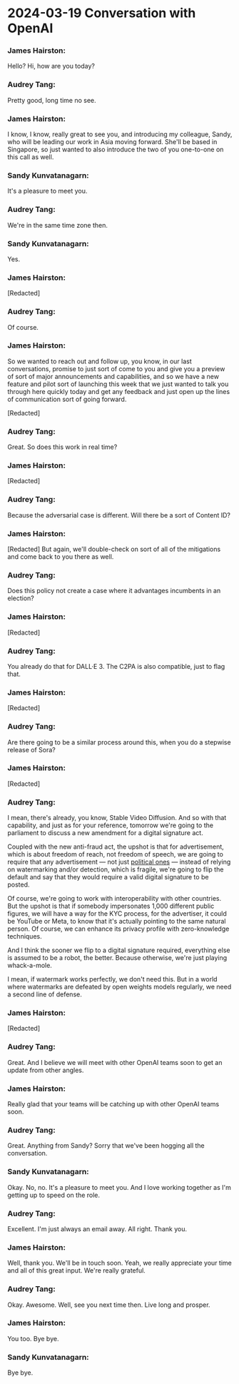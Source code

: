 # 2024-03-19 Conversation with OpenAI

### James Hairston:
Hello? Hi, how are you today?

### Audrey Tang:
Pretty good, long time no see.

### James Hairston:
I know, I know, really great to see you, and introducing my colleague, Sandy, who will be leading our work in Asia moving forward. She'll be based in Singapore, so just wanted to also introduce the two of you one-to-one on this call as well.

### Sandy Kunvatanagarn:
It's a pleasure to meet you.

### Audrey Tang:
We're in the same time zone then.

### Sandy Kunvatanagarn:
Yes.

### James Hairston:
[Redacted]

### Audrey Tang:
Of course.

### James Hairston:
So we wanted to reach out and follow up, you know, in our last conversations, promise to just sort of come to you and give you a preview of sort of major announcements and capabilities, and so we have a new feature and pilot sort of launching this week that we just wanted to talk you through here quickly today and get any feedback and just open up the lines of communication sort of going forward.

[Redacted]

### Audrey Tang:
Great. So does this work in real time?

### James Hairston:
[Redacted]

### Audrey Tang:
Because the adversarial case is different. Will there be a sort of Content ID?

### James Hairston:
[Redacted] But again, we'll double-check on sort of all of the mitigations and come back to you there as well.

### Audrey Tang:
Does this policy not create a case where it advantages incumbents in an election?

### James Hairston:
[Redacted]

### Audrey Tang:
You already do that for DALL·E 3. The C2PA is also compatible, just to flag that.

### James Hairston:
[Redacted]

### Audrey Tang:
Are there going to be a similar process around this, when you do a stepwise release of Sora?

### James Hairston:
[Redacted]

### Audrey Tang:
I mean, there's already, you know, Stable Video Diffusion. And so with that capability, and just as for your reference, tomorrow we're going to the parliament to discuss a new amendment for a digital signature act.

Coupled with the new anti-fraud act, the upshot is that for advertisement, which is about freedom of reach, not freedom of speech, we are going to require that any advertisement — not just [political ones](https://www.oecd-ilibrary.org/sites/d909ff7a-en/1/3/2/index.html?itemId=/content/publication/d909ff7a-en&_csp_=037651e38039b75bbb486a006bf55a63&itemIGO=oecd&itemContentType=book#section-d1e2529-d3c95cbc71) — instead of relying on watermarking and/or detection, which is fragile, we're going to flip the default and say that they would require a valid digital signature to be posted.

Of course, we're going to work with interoperability with other countries. But the upshot is that if somebody impersonates 1,000 different public figures, we will have a way for the KYC process, for the advertiser, it could be YouTube or Meta, to know that it's actually pointing to the same natural person. Of course, we can enhance its privacy profile with zero-knowledge techniques.

And I think the sooner we flip to a digital signature required, everything else is assumed to be a robot, the better. Because otherwise, we're just playing whack-a-mole.

I mean, if watermark works perfectly, we don't need this. But in a world where watermarks are defeated by open weights models regularly, we need a second line of defense.

### James Hairston:
[Redacted]

### Audrey Tang:
Great. And I believe we will meet with other OpenAI teams soon to get an update from other angles.

### James Hairston:
Really glad that your teams will be catching up with other OpenAI teams soon.

### Audrey Tang:
Great. Anything from Sandy? Sorry that we've been hogging all the conversation.

### Sandy Kunvatanagarn:
Okay. No, no. It's a pleasure to meet you. And I love working together as I'm getting up to speed on the role.

### Audrey Tang:
Excellent. I'm just always an email away. All right. Thank you.

### James Hairston:
Well, thank you. We'll be in touch soon. Yeah, we really appreciate your time and all of this great input. We're really grateful.

### Audrey Tang:
Okay. Awesome. Well, see you next time then. Live long and prosper.

### James Hairston:
You too. Bye bye.

### Sandy Kunvatanagarn:
Bye bye.
